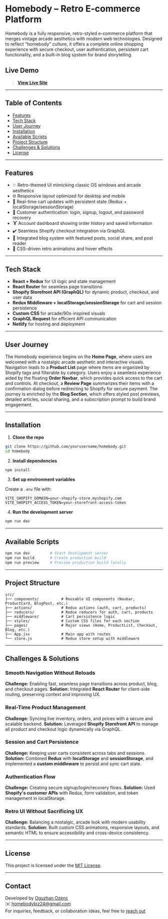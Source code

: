 # Homebody – Retro E-commerce Platform

Homebody is a fully responsive, retro-styled e-commerce platform that merges vintage arcade aesthetics with modern web technologies. Designed to reflect "homebody" culture, it offers a complete online shopping experience with secure checkout, user authentication, persistent cart functionality, and a built-in blog system for brand storytelling.

## Live Demo

> **[View Live Site](https://welcomehomebody.com)**

---

## Table of Contents
- [Features](#features)
- [Tech Stack](#tech-stack)
- [User Journey](#user-journey)
- [Installation](#installation)
- [Available Scripts](#available-scripts)
- [Project Structure](#project-structure)
- [Challenges & Solutions](#challenges--solutions)
- [License](#license)

---

## Features

- ✨ Retro-themed UI mimicking classic OS windows and arcade aesthetics
- 🌐 Responsive layout optimized for desktop and mobile
- 🛒 Real-time cart updates with persistent state (Redux + localStorage/sessionStorage)
- 📅 Customer authentication: login, signup, logout, and password recovery
- 🏋️ Account dashboard showing order history and saved information
- ✔️ Seamless Shopify checkout integration via GraphQL
- 📝 Integrated blog system with featured posts, social share, and post reader
- 🎨 CSS-driven retro animations and hover effects

---

## Tech Stack

- **React + Redux** for UI logic and state management
- **React Router** for seamless page transitions
- **Shopify Storefront API (GraphQL)** for dynamic product, checkout, and user data
- **Redux Middleware + localStorage/sessionStorage** for cart and session persistence
- **Custom CSS** for arcade/90s-inspired visuals
- **GraphQL Request** for efficient API communication
- **Netlify** for hosting and deployment

---

## User Journey

The Homebody experience begins on the **Home Page**, where users are welcomed with a nostalgic arcade aesthetic and interactive visuals. Navigation leads to a **Product List** page where items are organized by Shopify tags and filterable by category. Users enjoy a seamless experience aided by the floating **Order Navbar**, which provides quick access to the cart and controls. At checkout, a **Review Page** summarizes their items with a confirmation dialog before redirecting to Shopify for secure payment. The journey is enriched by the **Blog Section**, which offers styled post previews, detailed articles, social sharing, and a subscription prompt to build brand engagement.

---

## Installation

1. **Clone the repo**
```bash
git clone https://github.com/yourusername/homebody.git
cd homebody
```

2. **Install dependencies**
```bash
npm install
```

3. **Set up environment variables**

Create a `.env` file with:
```
VITE_SHOPIFY_DOMAIN=your-shopify-store.myshopify.com
VITE_SHOPIFY_ACCESS_TOKEN=your-storefront-access-token
```

4. **Run the development server**
```bash
npm run dev
```

---

## Available Scripts

```bash
npm run dev         # Start development server
npm run build       # Create production build
npm run preview     # Preview production build locally
```

---

## Project Structure

```
src/
├── components/          # Reusable UI components (Navbar, ProductCard, BlogPost, etc.)
├── actions/             # Redux actions (auth, cart, products)
├── reducers/            # Redux reducers for auth, cart, products
├── middleware/          # Cart persistence logic
├── styles/              # Custom CSS files for each section
├── pages/               # Major views (Home, ProductList, Checkout, Blog, etc.)
├── App.jsx              # Main app with routes
└── store.js             # Redux store setup with middleware
```

---

## Challenges & Solutions

### Smooth Navigation Without Reloads
**Challenge:** Enabling fast, seamless page transitions across product, blog, and checkout pages.
**Solution:** Integrated **React Router** for client-side routing, preserving context and improving UX.

### Real-Time Product Management
**Challenge:** Syncing live inventory, orders, and prices with a secure and scalable backend.
**Solution:** Leveraged **Shopify Storefront API** to manage all product and checkout logic dynamically via GraphQL.

### Session and Cart Persistence
**Challenge:** Keeping user carts consistent across tabs and sessions.
**Solution:** Combined **Redux** with **localStorage** and **sessionStorage**, and implemented a **custom middleware** to persist and sync cart state.

### Authentication Flow
**Challenge:** Creating secure signup/login/recovery flows.
**Solution:** Used **Shopify's customer APIs** with Redux, form validation, and token management in localStorage.

### Retro UI Without Sacrificing UX
**Challenge:** Balancing a nostalgic, arcade look with modern usability standards.
**Solution:** Built custom CSS animations, responsive layouts, and semantic HTML to ensure accessibility and cross-device consistency.

---

## License

This project is licensed under the [MIT License](LICENSE).

---

## Contact

Developed by [Oguzhan Ozenc](https://oguzhanozenc.me)  
✉️ homebodybiz24@gmail.com  
For inquiries, feedback, or collaboration ideas, feel free to [reach out](https://oguzhanozenc.me/contact)

